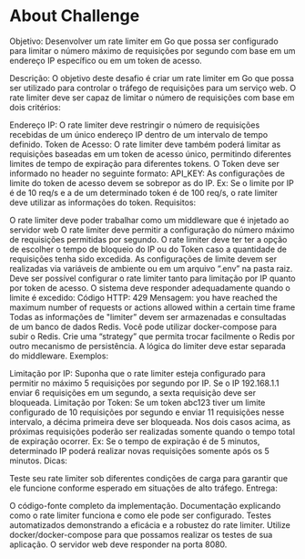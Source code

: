 # About Challenge

Objetivo: Desenvolver um rate limiter em Go que possa ser configurado para limitar o número máximo de requisições por segundo com base em um endereço IP específico ou em um token de acesso.

Descrição: O objetivo deste desafio é criar um rate limiter em Go que possa ser utilizado para controlar o tráfego de requisições para um serviço web. O rate limiter deve ser capaz de limitar o número de requisições com base em dois critérios:

Endereço IP: O rate limiter deve restringir o número de requisições recebidas de um único endereço IP dentro de um intervalo de tempo definido.
Token de Acesso: O rate limiter deve também poderá limitar as requisições baseadas em um token de acesso único, permitindo diferentes limites de tempo de expiração para diferentes tokens. O Token deve ser informado no header no seguinte formato:
API_KEY: <TOKEN>
As configurações de limite do token de acesso devem se sobrepor as do IP. Ex: Se o limite por IP é de 10 req/s e a de um determinado token é de 100 req/s, o rate limiter deve utilizar as informações do token.
Requisitos:

O rate limiter deve poder trabalhar como um middleware que é injetado ao servidor web
O rate limiter deve permitir a configuração do número máximo de requisições permitidas por segundo.
O rate limiter deve ter ter a opção de escolher o tempo de bloqueio do IP ou do Token caso a quantidade de requisições tenha sido excedida.
As configurações de limite devem ser realizadas via variáveis de ambiente ou em um arquivo “.env” na pasta raiz.
Deve ser possível configurar o rate limiter tanto para limitação por IP quanto por token de acesso.
O sistema deve responder adequadamente quando o limite é excedido:
Código HTTP: 429
Mensagem: you have reached the maximum number of requests or actions allowed within a certain time frame
Todas as informações de "limiter” devem ser armazenadas e consultadas de um banco de dados Redis. Você pode utilizar docker-compose para subir o Redis.
Crie uma “strategy” que permita trocar facilmente o Redis por outro mecanismo de persistência.
A lógica do limiter deve estar separada do middleware.
Exemplos:

Limitação por IP: Suponha que o rate limiter esteja configurado para permitir no máximo 5 requisições por segundo por IP. Se o IP 192.168.1.1 enviar 6 requisições em um segundo, a sexta requisição deve ser bloqueada.
Limitação por Token: Se um token abc123 tiver um limite configurado de 10 requisições por segundo e enviar 11 requisições nesse intervalo, a décima primeira deve ser bloqueada.
Nos dois casos acima, as próximas requisições poderão ser realizadas somente quando o tempo total de expiração ocorrer. Ex: Se o tempo de expiração é de 5 minutos, determinado IP poderá realizar novas requisições somente após os 5 minutos.
Dicas:

Teste seu rate limiter sob diferentes condições de carga para garantir que ele funcione conforme esperado em situações de alto tráfego.
Entrega:

O código-fonte completo da implementação.
Documentação explicando como o rate limiter funciona e como ele pode ser configurado.
Testes automatizados demonstrando a eficácia e a robustez do rate limiter.
Utilize docker/docker-compose para que possamos realizar os testes de sua aplicação.
O servidor web deve responder na porta 8080.
